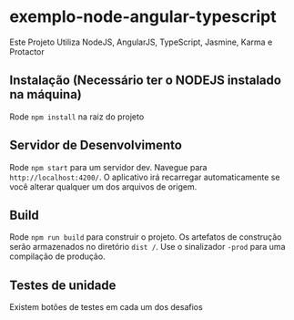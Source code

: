 # exemplo-node-angular-typescript

Este Projeto Utiliza NodeJS, AngularJS, TypeScript, Jasmine, Karma e Protactor

## Instalação (Necessário ter o NODEJS instalado na máquina)

Rode `npm install` na raiz do projeto

## Servidor de Desenvolvimento

Rode `npm start` para um servidor dev. Navegue para `http://localhost:4200/`. O aplicativo irá recarregar automaticamente se você alterar qualquer um dos arquivos de origem.

## Build

Rode `npm run build` para construir o projeto. Os artefatos de construção serão armazenados no diretório `dist /`. Use o sinalizador `-prod` para uma compilação de produção.

## Testes de unidade 

Existem botões de testes em cada um dos desafios
